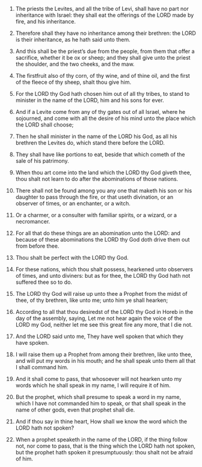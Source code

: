 1. The priests the Levites, and all the tribe of Levi, shall have no
part nor inheritance with Israel: they shall eat the offerings of the
LORD made by fire, and his inheritance.

2. Therefore shall they have no inheritance among their brethren:
the LORD is their inheritance, as he hath said unto them.

3. And this shall be the priest’s due from the people, from them
that offer a sacrifice, whether it be ox or sheep; and they shall give
unto the priest the shoulder, and the two cheeks, and the maw.

4. The firstfruit also of thy corn, of thy wine, and of thine oil,
and the first of the fleece of thy sheep, shalt thou give him.

5. For the LORD thy God hath chosen him out of all thy tribes, to
stand to minister in the name of the LORD, him and his sons for ever.

6. And if a Levite come from any of thy gates out of all Israel,
where he sojourned, and come with all the desire of his mind unto the
place which the LORD shall choose;

7. Then he shall minister in the
name of the LORD his God, as all his brethren the Levites do, which
stand there before the LORD.

8. They shall have like portions to eat, beside that which cometh of
the sale of his patrimony.

9. When thou art come into the land which the LORD thy God giveth
thee, thou shalt not learn to do after the abominations of those
nations.

10. There shall not be found among you any one that maketh his son
or his daughter to pass through the fire, or that useth divination, or
an observer of times, or an enchanter, or a witch.

11. Or a charmer, or a consulter with familiar spirits, or a wizard,
or a necromancer.

12. For all that do these things are an abomination unto the LORD:
and because of these abominations the LORD thy God doth drive them out
from before thee.

13. Thou shalt be perfect with the LORD thy God.

14. For these nations, which thou shalt possess, hearkened unto
observers of times, and unto diviners: but as for thee, the LORD thy
God hath not suffered thee so to do.

15. The LORD thy God will raise up unto thee a Prophet from the
midst of thee, of thy brethren, like unto me; unto him ye shall
hearken;

16. According to all that thou desiredst of the LORD thy
God in Horeb in the day of the assembly, saying, Let me not hear again
the voice of the LORD my God, neither let me see this great fire any
more, that I die not.

17. And the LORD said unto me, They have well spoken that which they
have spoken.

18. I will raise them up a Prophet from among their brethren, like
unto thee, and will put my words in his mouth; and he shall speak unto
them all that I shall command him.

19. And it shall come to pass, that whosoever will not hearken unto
my words which he shall speak in my name, I will require it of him.

20. But the prophet, which shall presume to speak a word in my name,
which I have not commanded him to speak, or that shall speak in the
name of other gods, even that prophet shall die.

21. And if thou say in thine heart, How shall we know the word which
the LORD hath not spoken?

22. When a prophet speaketh in the name
of the LORD, if the thing follow not, nor come to pass, that is the
thing which the LORD hath not spoken, but the prophet hath spoken it
presumptuously: thou shalt not be afraid of him.